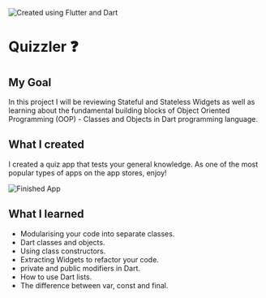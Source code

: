 ![Created using Flutter and Dart](https://user-images.githubusercontent.com/69623904/165602897-c71228c4-e392-4a3a-88d3-454b451135d1.png)


# Quizzler ❓

## My Goal

In this project I will be reviewing Stateful and Stateless Widgets as well as learning about the fundamental building blocks of Object Oriented Programming (OOP) - Classes and Objects in Dart programming language. 


## What I created

I created a quiz app that tests your general knowledge. As one of the most popular types of apps on the app stores, enjoy!

![Finished App](https://ibb.co/4RPxcVy)

## What I learned

- Modularising your code into separate classes.
- Dart classes and objects.
- Using class constructors.
- Extracting Widgets to refactor your code.
- private and public modifiers in Dart.
- How to use Dart lists.
- The difference between var, const and final.
